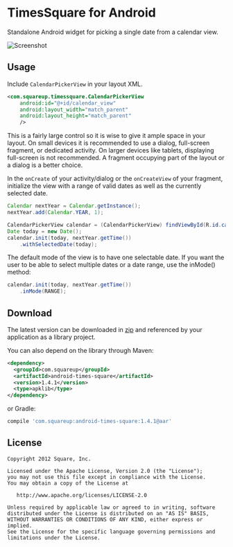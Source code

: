 TimesSquare for Android
==========================

Standalone Android widget for picking a single date from a calendar view.

![Screenshot](timesSquareScreenshot.png)


Usage
-----

Include `CalendarPickerView` in your layout XML.

```xml
<com.squareup.timessquare.CalendarPickerView
    android:id="@+id/calendar_view"
    android:layout_width="match_parent"
    android:layout_height="match_parent"
    />
```

This is a fairly large control so it is wise to give it ample space in your layout. On small
devices it is recommended to use a dialog, full-screen fragment, or dedicated activity. On larger
devices like tablets, displaying full-screen is not recommended. A fragment occupying part of the
layout or a dialog is a better choice.

In the `onCreate` of your activity/dialog or the `onCreateView` of your fragment, initialize the
view with a range of valid dates as well as the currently selected date.

```java
Calendar nextYear = Calendar.getInstance();
nextYear.add(Calendar.YEAR, 1);

CalendarPickerView calendar = (CalendarPickerView) findViewById(R.id.calendar_view);
Date today = new Date();
calendar.init(today, nextYear.getTime())
    .withSelectedDate(today);
```

The default mode of the view is to have one selectable date.  If you want the user to be able to
select multiple dates or a date range, use the inMode() method:

```java
calendar.init(today, nextYear.getTime())
    .inMode(RANGE);
```


Download
--------

The latest version can be downloaded in [zip][zip] and referenced by your application as a library
project.

You can also depend on the library through Maven:
```xml
<dependency>
  <groupId>com.squareup</groupId>
  <artifactId>android-times-square</artifactId>
  <version>1.4.1</version>
  <type>apklib</type>
</dependency>
```
or Gradle:
```groovy
compile 'com.squareup:android-times-square:1.4.1@aar'
```


License
-------

    Copyright 2012 Square, Inc.

    Licensed under the Apache License, Version 2.0 (the "License");
    you may not use this file except in compliance with the License.
    You may obtain a copy of the License at

       http://www.apache.org/licenses/LICENSE-2.0

    Unless required by applicable law or agreed to in writing, software
    distributed under the License is distributed on an "AS IS" BASIS,
    WITHOUT WARRANTIES OR CONDITIONS OF ANY KIND, either express or implied.
    See the License for the specific language governing permissions and
    limitations under the License.



 [zip]: https://github.com/square/android-times-square/archive/master.zip
